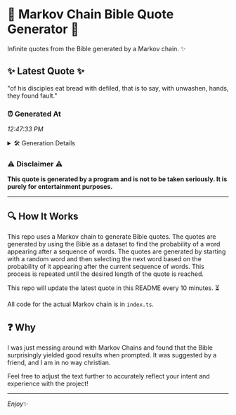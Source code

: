 # 📖 Markov Chain Bible Quote Generator 📖

Infinite quotes from the Bible generated by a Markov chain. ✨

## ✨ Latest Quote ✨
"of his disciples eat bread with defiled, that is to say, with unwashen, hands, they found fault."

### ⏰ Generated At
*12:47:33 PM*

<details>
    <summary>🛠️ Generation Details</summary>
    <p>
        <strong>🌱 Seed:</strong> of<br>
        <strong>🔄 Iterations:</strong> 16<br>
        <strong>📜 Context History:</strong><br>[ of ]: his<br>[ of, his ]: disciples<br>[ of, his, disciples ]: eat<br>[ of, his, disciples, eat ]: bread<br>[ of, his, disciples, eat, bread ]: with<br>[ of, his, disciples, eat, bread, with ]: defiled,<br>[ his, disciples, eat, bread, with, defiled, ]: that<br>[ disciples, eat, bread, with, defiled,, that ]: is<br>[ eat, bread, with, defiled,, that, is ]: to<br>[ bread, with, defiled,, that, is, to ]: say,<br>[ with, defiled,, that, is, to, say, ]: with<br>[ defiled,, that, is, to, say,, with ]: unwashen,<br>[ that, is, to, say,, with, unwashen, ]: hands,<br>[ is, to, say,, with, unwashen,, hands, ]: they<br>[ to, say,, with, unwashen,, hands,, they ]: found<br>[ say,, with, unwashen,, hands,, they, found ]: fault.<br>
    </p>
</details>

### ⚠️ Disclaimer ⚠️
**This quote is generated by a program and is not to be taken seriously. It is purely for entertainment purposes.**

---

## 🔍 How It Works

This repo uses a Markov chain to generate Bible quotes. The quotes are generated by using the Bible as a dataset to find the probability of a word appearing after a sequence of words. The quotes are generated by starting with a random word and then selecting the next word based on the probability of it appearing after the current sequence of words. This process is repeated until the desired length of the quote is reached.

This repo will update the latest quote in this README every 10 minutes. ⏳

All code for the actual Markov chain is in `index.ts`.

## ❓ Why

I was just messing around with Markov Chains and found that the Bible surprisingly yielded good results when prompted. 
It was suggested by a friend, and I am in no way christian.

Feel free to adjust the text further to accurately reflect your intent and experience with the project!

---

*Enjoy*✨
